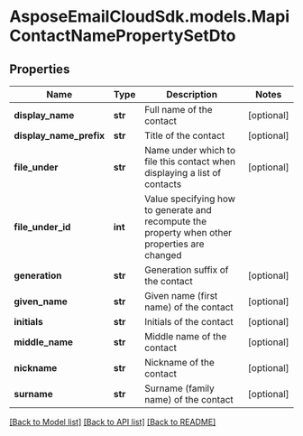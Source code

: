 # AsposeEmailCloudSdk.models.MapiContactNamePropertySetDto
## Properties
Name | Type | Description | Notes
------------ | ------------- | ------------- | -------------
**display_name** | **str** | Full name of the contact              | [optional] 
**display_name_prefix** | **str** | Title of the contact              | [optional] 
**file_under** | **str** | Name under which to file this contact when displaying a list of contacts              | [optional] 
**file_under_id** | **int** | Value specifying how to generate and recompute the property when other properties are changed              | 
**generation** | **str** | Generation suffix of the contact              | [optional] 
**given_name** | **str** | Given name (first name) of the contact              | [optional] 
**initials** | **str** | Initials of the contact              | [optional] 
**middle_name** | **str** | Middle name of the contact              | [optional] 
**nickname** | **str** | Nickname of the contact              | [optional] 
**surname** | **str** | Surname (family name) of the contact              | [optional] 



[[Back to Model list]](README.md#documentation-for-models) [[Back to API list]](README.md#documentation-for-api-endpoints) [[Back to README]](README.md)


